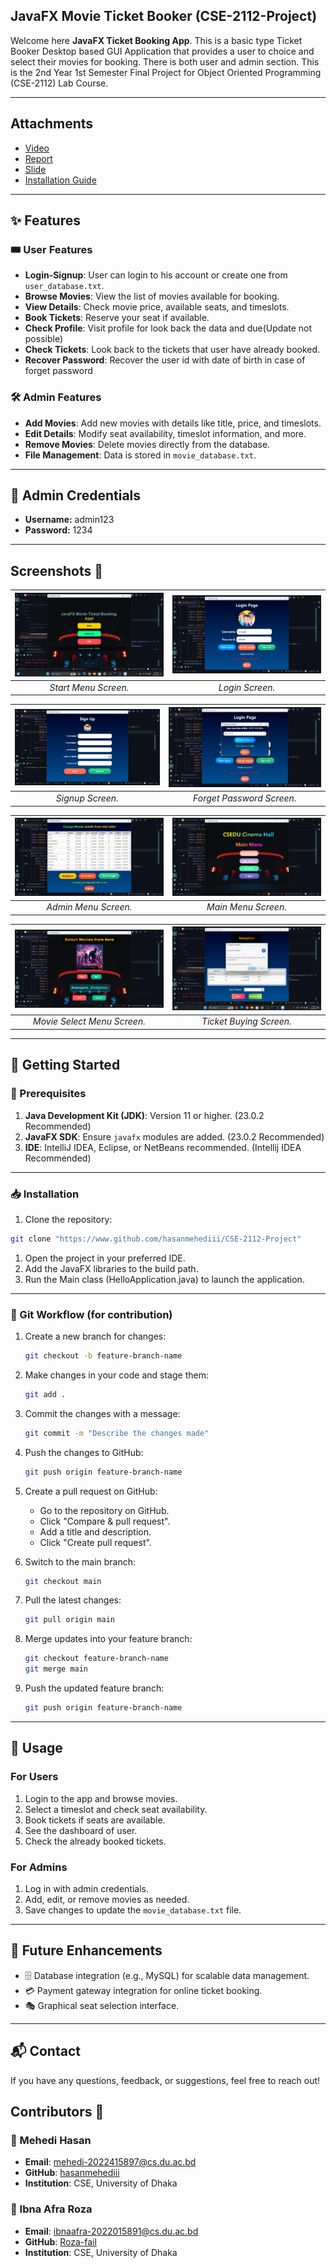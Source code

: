 ## JavaFX Movie Ticket Booker (CSE-2112-Project)

Welcome here **JavaFX Ticket Booking App**. This is a basic type Ticket Booker Desktop based GUI Application that provides a user to choice and select their movies for booking. There is both user and admin section. This is the 2nd Year 1st Semester Final Project for Object Oriented Programming (CSE-2112) Lab Course.

---

## Attachments

  - [Video](https://youtu.be/ogj0jgNRnBg?si=wpiWtzYInOiUOnK9)
  - [Report](Project_report.pdf)
  - [Slide](readmepic/Project_Slide.pptx)
  - [Installation Guide](Guide.pdf)

---

## ✨ Features

### 🎟️ User Features
- **Login-Signup**: User can login to his account or create one from `user_database.txt`.
- **Browse Movies**: View the list of movies available for booking.
- **View Details**: Check movie price, available seats, and timeslots.
- **Book Tickets**: Reserve your seat if available.
- **Check Profile**: Visit profile for look back the data and due(Update not possible)
- **Check Tickets**: Look back to the tickets that user have already booked.
- **Recover Password**: Recover the user id with date of birth in case of forget password

### 🛠️ Admin Features
- **Add Movies**: Add new movies with details like title, price, and timeslots.
- **Edit Details**: Modify seat availability, timeslot information, and more.
- **Remove Movies**: Delete movies directly from the database.
- **File Management**: Data is stored in `movie_database.txt`.

---

## 🔐 Admin Credentials
  - **Username:** admin123
  - **Password:** 1234

---

## **Screenshots 📸**

| ![Start](readmepic/start.png) | ![Login](readmepic/login.png) |
|:-------------------:|:------------------:|
| _Start Menu Screen._ | _Login Screen._ |

| ![Signup](readmepic/signup.png) | ![Forget Password](readmepic/forget.png) |
|:-------------------:|:------------------:|
| _Signup Screen._ | _Forget Password Screen._ |

| ![Admin](readmepic/admin.png) | ![Main Menu](readmepic/mainmenu.png) |
|:-------------------:|:------------------:|
| _Admin Menu Screen._ | _Main Menu Screen._ |

| ![Movie_Select](readmepic/ui1.png) | ![Buy](readmepic/moviebuy.png) |
|:-------------------:|:------------------:|
| _Movie Select Menu Screen._ | _Ticket Buying Screen._ |

--- 

## 🚀 Getting Started

### 🔧 Prerequisites
1. **Java Development Kit (JDK)**: Version 11 or higher. (23.0.2 Recommended)
2. **JavaFX SDK**: Ensure `javafx` modules are added. (23.0.2 Recommended)
3. **IDE**: IntelliJ IDEA, Eclipse, or NetBeans recommended. (Intellij IDEA Recommended)

---

### 📥 Installation
1. Clone the repository:
 ```bash
 git clone "https://www.github.com/hasanmehediii/CSE-2112-Project"
```
1. Open the project in your preferred IDE.
2. Add the JavaFX libraries to the build path.
3. Run the Main class (HelloApplication.java) to launch the application.

---

### 🔄 Git Workflow (for contribution)
1. Create a new branch for changes:
   ```bash
   git checkout -b feature-branch-name 
2. Make changes in your code and stage them:
   ```bash
   git add .
3. Commit the changes with a message:
   ```bash
   git commit -m "Describe the changes made"
4. Push the changes to GitHub:
   ```bash
   git push origin feature-branch-name
   
5. Create a pull request on GitHub:
   - Go to the repository on GitHub.
   - Click "Compare & pull request".
   - Add a title and description.
   - Click "Create pull request".
     
6. Switch to the main branch:
   ```bash
   git checkout main 
7. Pull the latest changes:
   ```bash
   git pull origin main 
8. Merge updates into your feature branch:
   ```bash
   git checkout feature-branch-name
   git merge main 
9. Push the updated feature branch:
    ```bash
    git push origin feature-branch-name 

    
---

## 📖 Usage

### For Users
1. Login to the app and browse movies.
2. Select a timeslot and check seat availability.
3. Book tickets if seats are available.
4. See the dashboard of user.
5. Check the already booked tickets.

### For Admins
1. Log in with admin credentials.
2. Add, edit, or remove movies as needed.
3. Save changes to update the `movie_database.txt` file.

---

## 🌟 Future Enhancements
- 🗄️ Database integration (e.g., MySQL) for scalable data management.
- 💳 Payment gateway integration for online ticket booking.
- 🎭 Graphical seat selection interface.

---

## 📬 Contact  

If you have any questions, feedback, or suggestions, feel free to reach out!  

## **Contributors 👤**  

### 👤 Mehedi Hasan  
- **Email**: [mehedi-2022415897@cs.du.ac.bd](mailto:mehedi-2022415897@cs.du.ac.bd)
- **GitHub**: [hasanmehediii](https://www.github.com/hasanmehediii)
- **Institution**: CSE, University of Dhaka 

### 👤 Ibna Afra Roza  
- **Email**: [ibnaafra-2022015891@cs.du.ac.bd](mailto:ibnaafra-2022015891@cs.du.ac.bd)
- **GitHub**: [Roza-fail](https://www.github.com/Roza-fail)
- **Institution**: CSE, University of Dhaka
